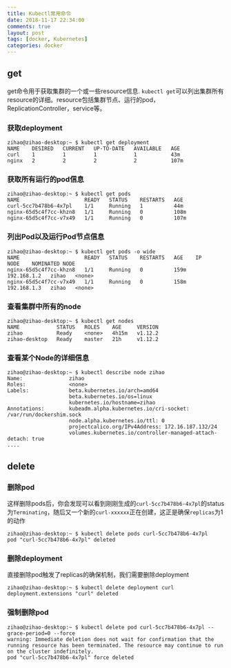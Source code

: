 ```yaml
---
title: Kubectl常用命令
date: 2018-11-17 22:34:00
comments: true
layout: post
tags: [docker, Kubernetes]
categories: docker
---
```


## get
get命令用于获取集群的一个或一些resource信息.
`kubectl get`可以列出集群所有resource的详细。resource包括集群节点、运行的pod，ReplicationController，service等。

### 获取deployment
```shell
zihao@zihao-desktop:~ $ kubectl get deployment
NAME    DESIRED   CURRENT   UP-TO-DATE   AVAILABLE   AGE
curl    1         1         1            1           43m
nginx   2         2         2            2           107m
```

<!--more-->

### 获取所有运行的pod信息

```shell
zihao@zihao-desktop:~ $ kubectl get pods
NAME                     READY   STATUS    RESTARTS   AGE
curl-5cc7b478b6-4x7pl    1/1     Running   1          44m
nginx-65d5c4f7cc-khzn8   1/1     Running   0          108m
nginx-65d5c4f7cc-v7x49   1/1     Running   0          107m
```

### 列出Pod以及运行Pod节点信息
```shell
zihao@zihao-desktop:~ $ kubectl get pods -o wide 
NAME                     READY   STATUS    RESTARTS   AGE    IP            NODE    NOMINATED NODE
nginx-65d5c4f7cc-khzn8   1/1     Running   0          159m   192.168.1.2   zihao   <none>
nginx-65d5c4f7cc-v7x49   1/1     Running   0          158m   192.168.1.3   zihao   <none>
```

### 查看集群中所有的node
```shell
zihao@zihao-desktop:~ $ kubectl get nodes
NAME            STATUS   ROLES    AGE     VERSION
zihao           Ready    <none>   4h15m   v1.12.2
zihao-desktop   Ready    master   21h     v1.12.2
```

### 查看某个Node的详细信息
```shell
zihao@zihao-desktop:~ $ kubectl describe node zihao
Name:               zihao
Roles:              <none>
Labels:             beta.kubernetes.io/arch=amd64
                    beta.kubernetes.io/os=linux
                    kubernetes.io/hostname=zihao
Annotations:        kubeadm.alpha.kubernetes.io/cri-socket: /var/run/dockershim.sock
                    node.alpha.kubernetes.io/ttl: 0
                    projectcalico.org/IPv4Address: 172.16.187.132/24
                    volumes.kubernetes.io/controller-managed-attach-detach: true
....
```

## delete
### 删除pod
这样删除pods后，你会发现可以看到刚刚生成的`curl-5cc7b478b6-4x7pl`的status为`Terminating`，随后又一个新的`curl-xxxxxx`正在创建，这正是确保`replicas`为1的动作
```shell
zihao@zihao-desktop:~ $ kubectl delete pods curl-5cc7b478b6-4x7pl
pod "curl-5cc7b478b6-4x7pl" deleted
```

### 删除deployment
直接删除pod触发了replicas的确保机制，我们需要删除deployment
```shell
zihao@zihao-desktop:~ $ kubectl delete deployment curl
deployment.extensions "curl" deleted
```

### 强制删除pod
```
zihao@zihao-desktop:~ $ kubectl delete pod curl-5cc7b478b6-4x7pl --grace-period=0 --force
warning: Immediate deletion does not wait for confirmation that the running resource has been terminated. The resource may continue to run on the cluster indefinitely.
pod "curl-5cc7b478b6-4x7pl" force deleted
```
